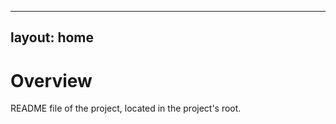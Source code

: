 ---
layout: home
------------

# Overview

README file of the project, located in the project's root.
